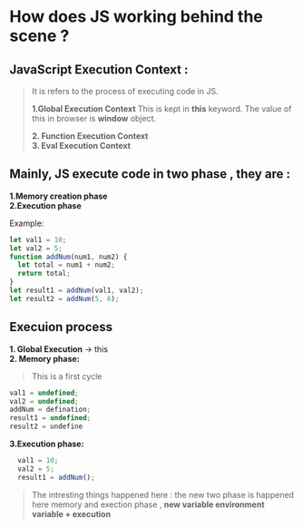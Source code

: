 # How does JS working behind the scene ?

## JavaScript Execution Context : <br/>

> It is refers to the process of executing code in JS.
>
> **1.Global Execution Context**
> This is kept in **this** keyword. The value of this in browser is **window** object.
>
> **2. Function Execution Context** <br> 
**3. Eval Execution Context** <br>

## Mainly, JS execute code in two phase , they are :

**1.Memory creation phase** <br>
**2.Execution phase**

Example:

```js
let val1 = 10;
let val2 = 5;
function addNum(num1, num2) {
  let total = num1 + num2;
  return total;
}
let result1 = addNum(val1, val2);
let result2 = addNum(5, 6);
```

## Execuion process

**1. Global Execution** -> this <br/>
**2. Memory phase:** <br/>
> This is a first cycle 
>
   ```js
   val1 = undefined;
   val2 = undefined;
   addNum = defination;
   result1 = undefined;
   result2 = undefine
   ```
**3.Execution phase:**
 ```js
   val1 = 10;
   val2 = 5;
   result1 = addNum(); 
   ```
  > The intresting things happened here : the new two phase is happened here memory and exection phase , 
  **new variable environment variable + execution**